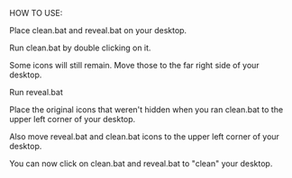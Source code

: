 HOW TO USE:

Place clean.bat and reveal.bat on your desktop.

Run clean.bat by double clicking on it.

Some icons will still remain. Move those to the far right side of your desktop.

Run reveal.bat

Place the original icons that weren't hidden when you ran clean.bat to the upper left corner of your desktop.

Also move reveal.bat and clean.bat icons to the upper left corner of your desktop.

You can now click on clean.bat and reveal.bat to "clean" your desktop.
